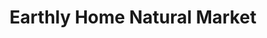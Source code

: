 ---
title: "Earthly Home Natural Market"
url: /john-day/earthly-home-natural-market/
shop: greengrocer
---